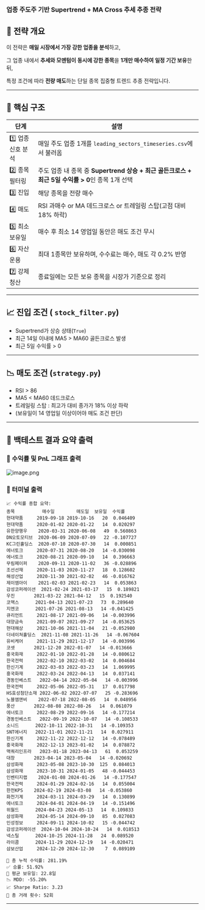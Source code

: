 ### 업종 주도주 기반 Supertrend + MA Cross 추세 추종 전략

## 📌 전략 개요

이 전략은 **매일 시장에서 가장 강한 업종을 분석**하고,

그 업종 내에서 **추세와 모멘텀이 동시에 강한 종목**을 **1개만 매수하여 일정 기간 보유**한 뒤,

특정 조건에 따라 **전량 매도**하는 단일 종목 집중형 트렌드 추종 전략입니다.

---

## 🧠 핵심 구조

| **단계** | **설명** |
| --- | --- |
| 1️⃣ 업종 신호 분석 | 매일 주도 업종 1개를 `leading_sectors_timeseries.csv`에서 불러옴 |
| 2️⃣ 종목 필터링 | 주도 업종 내 종목 중 **Supertrend 상승 + 최근 골든크로스 + 최근 5일 수익률 > 0**인 종목 1개 선택 |
| 3️⃣ 진입 | 해당 종목을 전량 매수 |
| 4️⃣ 매도 | RSI 과매수 or MA 데드크로스 or 트레일링 스탑(고점 대비 18% 하락) |
| 5️⃣ 최소 보유일 | 매수 후 최소 14 영업일 동안은 매도 조건 무시 |
| 6️⃣ 자산 운용 | 최대 1종목만 보유하며, 수수료는 매수, 매도 각 0.2% 반영 |
| 7️⃣ 강제 청산 | 종료일에는 모든 보유 종목을 시장가 기준으로 정리 |

---

## 📈 진입 조건 ( `stock_filter.py`)

- Supertrend가 상승 상태(`True`)
- 최근 14일 이내에 MA5 > MA60 골든크로스 발생
- 최근 5일 수익률 > 0

---

## 📉 매도 조건 (`strategy.py`)

- RSI > 86
- MA5 < MA60 데드크로스
- 트레일링 스탑 : 최고가 대비 종가가 18% 이상 하락
- (보유일이 14 영업일 이상이어야 매도 조건 판단)

---

## 🧾 백테스트 결과 요약 출력

### 🎯  수익률 및 PnL 그래프 출력

![image.png](attachment:6996ffde-2269-4853-929e-ea04dce5c146:e4921993-659e-4491-b836-87996cb64b56.png)

### 🎯  터미널 출력

```
📈 수익률 종합 요약:
종목          매수일        매도일  보유일  수익률
현대약품     2019-09-18 2019-10-16   20  0.046409
현대약품     2020-01-02 2020-01-22   14  0.020297
유한양행우    2020-03-31 2020-06-08   49  0.560863
DN오토모티브  2020-06-09 2020-07-09   22 -0.107727
KC그린홀딩스  2020-07-10 2020-07-30   14  0.000851
에너토크     2020-07-31 2020-08-20   14 -0.030098
에너토크     2020-08-21 2020-09-10   14  0.396663
무림페이퍼    2020-09-11 2020-11-02   36 -0.028896
조선선재     2020-11-03 2020-11-27   18  0.128602
해성산업     2020-11-30 2021-02-02   46 -0.016762
제이엠아이    2021-02-03 2021-02-23   14  0.053863
감성코퍼레이션  2021-02-24 2021-03-17   15  0.189821
우진       2021-03-22 2021-04-12   15  0.192540
코맥스      2021-04-13 2021-07-23   73  0.289640
지엔코      2021-07-26 2021-08-13   14 -0.041425
큐리언트     2021-08-17 2021-09-06   14 -0.003996
대양금속     2021-09-07 2021-09-27   14 -0.053625
현대해상     2021-10-06 2021-11-04   21 -0.052980
더네이쳐홀딩스  2021-11-08 2021-11-26   14 -0.067604
유비케어     2021-11-29 2021-12-17   14 -0.003996
코셋       2021-12-20 2022-01-07   14 -0.013666
흥국화재     2022-01-10 2022-01-28   14 -0.080612
한국전력     2022-02-10 2022-03-02   14  0.004684
한신기계     2022-03-03 2022-03-23   14  1.069995
흥국화재     2022-03-24 2022-04-13   14  0.037141
경동인베스트   2022-04-14 2022-05-04   14 -0.003996
한국전력     2022-05-06 2022-05-31   17  0.017798
HS효성첨단소재 2022-06-02 2022-07-07   25 -0.283696
노블엠앤비    2022-07-18 2022-08-05   14  0.048956
풍산       2022-08-08 2022-08-26   14  0.061079
에너토크     2022-08-29 2022-09-16   14 -0.177214
경동인베스트   2022-09-19 2022-10-07   14 -0.108533
소니드      2022-10-11 2022-10-31   14 -0.109353
SNT에너지   2022-11-01 2022-11-21   14  0.027911
한신기계     2022-11-22 2022-12-12   14 -0.078489
흥국화재     2022-12-13 2023-01-02   14  0.078872
맥쿼리인프라   2023-01-18 2023-04-13   61  0.053259
대창       2023-04-14 2023-05-04   14 -0.020692
삼성화재     2023-05-08 2023-10-30  125  0.084013
삼성화재     2023-10-31 2024-01-05   48 -0.044453
인벤티지랩    2024-01-08 2024-01-26   14 -0.177547
한국전력     2024-01-29 2024-02-16   14  0.055004
한전KPS    2024-02-19 2024-03-08   14 -0.053860
화천기계     2024-03-11 2024-03-29   14  0.130899
에너토크     2024-04-01 2024-04-19   14 -0.151496
위월드      2024-04-23 2024-05-13   14  0.109833
삼성화재     2024-05-14 2024-09-10   85  0.027083
인성정보     2024-09-11 2024-10-02   15 -0.044742
감성코퍼레이션  2024-10-04 2024-10-24   14  0.018513
넥스틸      2024-10-25 2024-11-28   24  0.089520
라이콤      2024-11-29 2024-12-19   14 -0.020471
삼보산업     2024-12-20 2024-12-30    7  0.089109

💼 총 누적 수익률: 281.19%
✅ 승률: 51.92%
📅 평균 보유일: 22.8일
📉 MDD: -55.20%
📈 Sharpe Ratio: 3.23
🔢 총 거래 횟수: 52회
```

---
